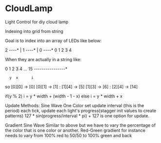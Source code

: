 # CloudLamp
Light Control for diy cloud lamp

Indexing into grid from string

Goal is to index into an array of LEDs like below:

2 *-*-*-*-*
  |
1 *-*-*-*-*
          |
0 *-*-*-*-*
  0 1 2 3 4
  
  When they are actually in a string like:
  
  0 1 2 3 4 ...                   15
  *-*-*-*-*-*-*-*-*-*-*-*-*-*-*-*-*
  
      y  x      i
  so [0][0] -> [0]
     [0][1] -> [1]
          :
     [1][4] -> [5]
     [1][3] -> [6]
          :
     [2][4] -> [14]

if(y % 2)
  i = y * width + (width - 1 - x)
else
  i = y * width + x
  
Update Methods:
Sine Wave One Color
set update interval (this is the period)
each tick, update each light's progress(stagger init values to create patterns)
127 * sin(progress/interval * pi) + 127 is one option for update.

Gradient Sine Wave
Similar to above but we have to vary the percentage of the color that is one color or another. Red-Green gradient for instance needs to vary from 100% red to 50/50 to 100% green and back



